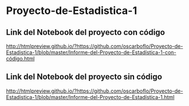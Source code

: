# Proyecto-de-Estadistica-1

## Link del Notebook del proyecto con código

http://htmlpreview.github.io/?https://github.com/oscarboflo/Proyecto-de-Estadistica-1/blob/master/Informe-del-Proyecto-de-Estadística-1-con-código.html

## Link del Notebook del proyecto sin código

http://htmlpreview.github.io/?https://github.com/oscarboflo/Proyecto-de-Estadistica-1/blob/master/Informe-del-Proyecto-de-Estadística-1.html

